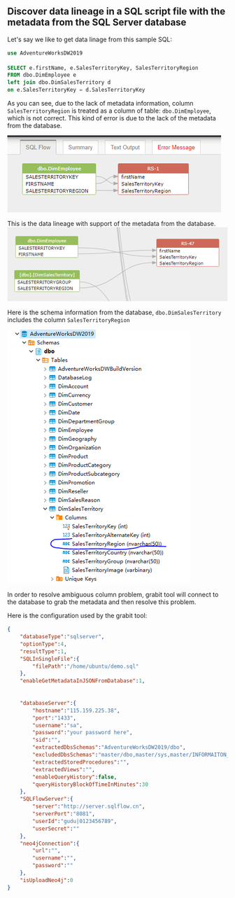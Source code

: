 ## Discover data lineage in a SQL script file with the metadata from the SQL Server database

Let's say we like to get data linage from this sample SQL:

```SQL
use AdventureWorksDW2019

SELECT e.firstName, e.SalesTerritoryKey, SalesTerritoryRegion
FROM dbo.DimEmployee e
left join dbo.DimSalesTerritory d
on e.SalesTerritoryKey = d.SalesTerritoryKey
```

As you can see, due to the lack of metadata information, 
column `SalesTerritoryRegion` is treated as a column of table: `dbo.DimEmployee`, which is not correct.
This kind of error is due to the lack of the metadata from the database.

![data lineage without metadata](./sql-server-data-lineage-without-metadata.png "data lineage without metadata")


This is the data lineage with support of the metadata from the database.
![data lineage with metadata](sql-server-data-lineage-with-metadata.png "data lineage with metadata")

Here is the schema information from the database, `dbo.DimSalesTerritory` includes the column `SalesTerritoryRegion`

![sql-server-schema-column](sql-server-schema-info.png)

In order to resolve ambiguous column problem, grabit tool will connect to the database to grab the metadata and 
then resolve this problem.

Here is the configuration used by the grabit tool:
```json
{
	"databaseType":"sqlserver",
	"optionType":4,
	"resultType":1,
	"SQLInSingleFile":{
	    "filePath":"/home/ubuntu/demo.sql"
	},
	"enableGetMetadataInJSONFromDatabase":1,


	"databaseServer":{
		"hostname":"115.159.225.38",
		"port":"1433",
		"username":"sa",
		"password":"your password here",
		"sid":"",
		"extractedDbsSchemas":"AdventureWorksDW2019/dbo",
        "excludedDbsSchemas":"master/dbo,master/sys,master/INFORMAITON_SCHEMA,msdb/dbo,tempdb/dbo,tempdb/sys,model/dbo",
        "extractedStoredProcedures":"",
        "extractedViews":"",
		"enableQueryHistory":false,
		"queryHistoryBlockOfTimeInMinutes":30
	},
	"SQLFlowServer":{
		"server":"http://server.sqlflow.cn",
		"serverPort":"8081",
		"userId":"gudu|0123456789",
		"userSecret":""
	},
	"neo4jConnection":{
	    "url":"",
        "username":"",
        "password":""
	},
	"isUploadNeo4j":0
}
```


